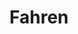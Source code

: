 ---
title: Fahren
german: Fahren
translate: Їздити, водити
part_of_speech: verb
verb_type: starke
konjugation: 
    - präsens:
      - ich: Fahre
      - du: Fährst
      - er_sie_es: Fährt
      - wir: Fahren
      - ihr: Fahrt
      - sie_sie: Fahren
    - imperativ:
      - du: Fahre
      - wir: Fahren
      - ihr: Fahrt
      - sie: Fahren
partizip2: gefahren
hilfsverb: bin
tags:
    - Transport
    - Drive
---